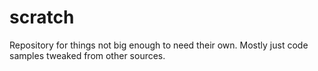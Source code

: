 # scratch
Repository for things not big enough to need their own. Mostly just code samples tweaked from other sources.
